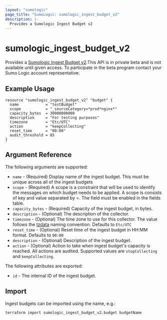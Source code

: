 ```yaml
---
layout: "sumologic"
page_title: "SumoLogic: sumologic_ingest_budget_v2"
description: |-
  Provides a Sumologic Ingest Budget v2
---
```


# sumologic_ingest_budget_v2
Provides a [Sumologic Ingest Budget v2][1].This API is in private beta and is not available until given access. To participate in the beta program contact your Sumo Logic account representative.

## Example Usage
```hcl
resource "sumologic_ingest_budget_v2" "budget" {
  name            = "testBudget"
  scope           = "_sourceCategory=*prod*nginx*"
  capacity_bytes  = 30000000000
  description     = "For testing purposes"
  timezone        = "Etc/UTC"
  action          = "keepCollecting"
  reset_time      = "00:00"
  audit_threshold = 85
}
```

## Argument Reference

The following arguments are supported:

  * `name` - (Required) Display name of the ingest budget. This must be unique across all of the ingest budgets
  * `scope` - (Required) A scope is a constraint that will be used to identify the messages on which budget needs to be applied. A scope is consists of key and value separated by =. The field must be enabled in the fields table.
  * `capacity_bytes` - (Required) Capacity of the ingest budget, in bytes.
  * `description` - (Optional) The description of the collector.
  * `timezone` - (Optional) The time zone to use for this collector. The value follows the [tzdata][2] naming convention. Defaults to `Etc/UTC`
  * `reset_time` - (Optional) Reset time of the ingest budget in HH:MM format. Defaults to `00:00`
  * `description` - (Optional) Description of the ingest budget.
  * `action` - (Optional) Action to take when ingest budget's capacity is reached. All actions are audited. Supported values are `stopCollecting` and `keepCollecting`.

The following attributes are exported:

  * `id` - The internal ID of the ingest budget. 

## Import
Ingest budgets can be imported using the name, e.g.:

```hcl
terraform import sumologic_ingest_budget_v2.budget budgetName
```

[1]: https://help.sumologic.com/Beta/Metadata_Ingest_Budgets
[2]: https://en.wikipedia.org/wiki/Tz_database
